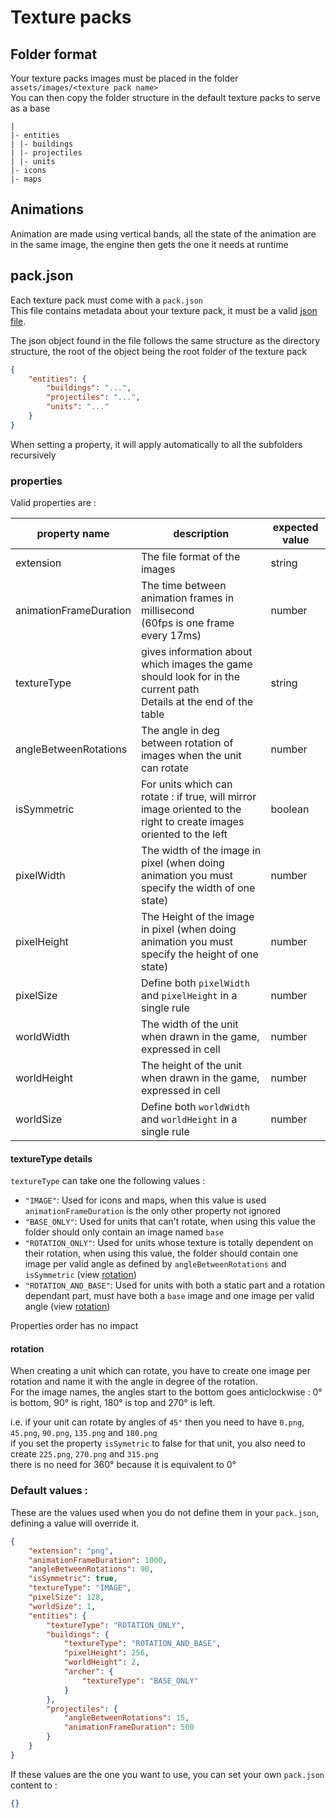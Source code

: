 # Texture packs

## Folder format
Your texture packs images must be placed in the folder `assets/images/<texture pack name>` \
You can then copy the folder structure in the default texture packs to serve as a base


```
|
|- entities
| |- buildings
| |- projectiles
| |- units
|- icons
|- maps 
```

## Animations
Animation are made using vertical bands, all the state of the animation are in the same image, the engine then gets the one it needs at runtime

## pack.json
Each texture pack must come with a `pack.json` \
This file contains metadata about your texture pack, it must be a valid [json file](https://fr.wikipedia.org/wiki/JavaScript_Object_Notation).

The json object found in the file follows the same structure as the directory structure, the root of the object being the root folder of the texture pack
```json
{
    "entities": {
        "buildings": "...",
        "projectiles": "...",
        "units": "..."
    }
}
```
When setting a property, it will apply automatically to all the subfolders recursively

### properties
Valid properties are :

| property name          | description                                                                                                           | expected value |
|------------------------|-----------------------------------------------------------------------------------------------------------------------|----------------|
| extension              | The file format of the images                                                                                         | string         |
| animationFrameDuration | The time between animation frames in millisecond<br/>(60fps is one frame every 17ms)                                  | number         |
| textureType            | gives information about which images the game should look for in the current path<br/>Details at the end of the table | string         |
| angleBetweenRotations  | The angle in deg between rotation of images when the unit can rotate                                                  | number         |
| isSymmetric            | For units which can rotate : if true, will mirror image oriented to the right to create images oriented to the left   | boolean        |
| pixelWidth             | The width of the image in pixel (when doing animation you must specify the width of one state)                        | number         |
| pixelHeight            | The Height of the image in pixel (when doing animation you must specify the height of one state)                      | number         |
| pixelSize              | Define both `pixelWidth` and `pixelHeight` in a single rule                                                           | number         |
| worldWidth             | The width of the unit when drawn in the game, expressed in cell                                                       | number         |
| worldHeight            | The height of the unit when drawn in the game, expressed in cell                                                      | number         |
| worldSize              | Define both `worldWidth` and `worldHeight` in a single rule                                                           | number         |   

#### textureType details
`textureType` can take one the following values :
- `"IMAGE"`: Used for icons and maps, when this value is used `animationFrameDuration` is the only other property not ignored
- `"BASE_ONLY"`: Used for units that can't rotate, when using this value the folder should only contain an image named `base`
- `"ROTATION_ONLY"`: Used for units whose texture is totally dependent on their rotation, when using this value, the folder should contain one image per valid angle as defined by `angleBetweenRotations` and `isSymmetric` (view [rotation](#rotation))
- `"ROTATION_AND_BASE"`: Used for units with both a static part and a rotation dependant part, must have both a `base` image and one image per valid angle (view [rotation](#rotation))

Properties order has no impact

#### rotation
When creating a unit which can rotate, you have to create one image per rotation and name it with the angle in degree of the rotation. \
For the image names, the angles start to the bottom goes anticlockwise : 0° is bottom, 90° is right, 180° is top and 270° is left.

i.e. if your unit can rotate by angles of `45°` then you need to have `0.png`, `45.png`, `90.png`, `135.png` and `180.png` \
if you set the property `isSymetric` to false for that unit, you also need to create `225.png`, `270.png` and `315.png` \
there is no need for 360° because it is equivalent to 0°

### Default values :
These are the values used when you do not define them in your `pack.json`, defining a value will override it.

```json
{
    "extension": "png",
    "animationFrameDuration": 1000,
    "angleBetweenRotations": 90,
    "isSymmetric": true,
    "textureType": "IMAGE",
    "pixelSize": 128,
    "worldSize": 1,
    "entities": {
        "textureType": "ROTATION_ONLY",
        "buildings": {
            "textureType": "ROTATION_AND_BASE",
            "pixelHeight": 256,
            "worldHeight": 2,
            "archer": { 
                "textureType": "BASE_ONLY"
            }
        },
        "projectiles": {
            "angleBetweenRotations": 15,
            "animationFrameDuration": 500
        }
    }
}
```
If these values are the one you want to use, you can set your own `pack.json` content to : 
```json
{}
```

